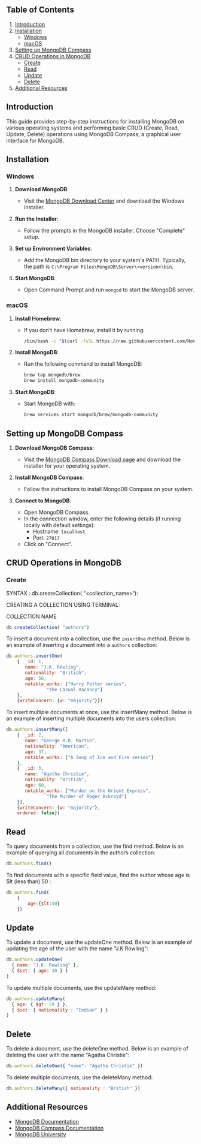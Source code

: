 ## Table of Contents
1. [Introduction](#introduction)
2. [Installation](#installation)
    - [Windows](#windows)
    - [macOS](#macos)
3. [Setting up MongoDB Compass](#setting-up-mongodb-compass)
4. [CRUD Operations in MongoDB](#crud-operations-in-mongodb)
    - [Create](#create)
    - [Read](#read)
    - [Update](#update)
    - [Delete](#delete)
5. [Additional Resources](#additional-resources)

## Introduction
This guide provides step-by-step instructions for installing MongoDB on various operating systems and performing basic CRUD (Create, Read, Update, Delete) operations using MongoDB Compass, a graphical user interface for MongoDB.

## Installation

### Windows
1. **Download MongoDB**:
   - Visit the [MongoDB Download Center](https://www.mongodb.com/try/download/community) and download the Windows installer.
   
2. **Run the Installer**:
   - Follow the prompts in the MongoDB installer. Choose "Complete" setup.
   
3. **Set up Environment Variables**:
   - Add the MongoDB bin directory to your system's PATH. Typically, the path is `C:\Program Files\MongoDB\Server\<version>\bin`.

4. **Start MongoDB**:
   - Open Command Prompt and run `mongod` to start the MongoDB server.

### macOS
1. **Install Homebrew**:
   - If you don't have Homebrew, install it by running:
     ```bash
     /bin/bash -c "$(curl -fsSL https://raw.githubusercontent.com/Homebrew/install/HEAD/install.sh)"
     ```
   
2. **Install MongoDB**:
   - Run the following command to install MongoDB:
     ```bash
     brew tap mongodb/brew
     brew install mongodb-community
     ```
   
3. **Start MongoDB**:
   - Start MongoDB with:
     ```bash
     brew services start mongodb/brew/mongodb-community
     ```

## Setting up MongoDB Compass
1. **Download MongoDB Compass**:
   - Visit the [MongoDB Compass Download page](https://www.mongodb.com/products/compass) and download the installer for your operating system.
   
2. **Install MongoDB Compass**:
   - Follow the instructions to install MongoDB Compass on your system.
   
3. **Connect to MongoDB**:
   - Open MongoDB Compass.
   - In the connection window, enter the following details (if running locally with default settings):
     - Hostname: `localhost`
     - Port: `27017`
   - Click on "Connect".

## CRUD Operations in MongoDB

### Create

SYNTAX : db.createCollection( “<collection_name>“):

CREATING A COLLECTION USING TERMINAL:

COLLECTION NAME

```javascript
db.createCollection( "authors")
```
To insert a document into a collection, use the `insertOne` method. Below is an example of inserting a document into a `authors` collection:

```javascript
db.authors.insertOne(
	{  _id: 1,
	   name: "J.K. Rowling", 
	   nationality: "British", 
	   age: 56, 
	   notable_works: ["Harry Potter series", 
		       "The Casual Vacancy"]  
	}, 
	{writeConcern: {w: "majority"}})

```
To insert multiple documents at once, use the insertMany method. Below is an example of inserting multiple documents into the users collection:
```javascript
db.authors.insertMany([
	{  _id: 2,
	   name: "George R.R. Martin", 
	   nationality: "American", 
	   age: 37, 
	   notable_works: ["A Song of Ice and Fire series"]  
	},
	{  _id: 3,
	   name: "Agatha Christie", 
	   nationality: "British", 
	   age: 60, 
	   notable_works: ["Murder on the Orient Express",
		       "The Murder of Roger Ackroyd"]  
	}],
	{writeConcern: {w: "majority"},
	ordered: false})
```

## Read

To query documents from a collection, use the find method. Below is an example of querying all documents in the authors collection:

```javascript
db.authors.find()
```
To find documents with a specific field value, find the author whose age is $lt (less than) 50 :

```javascript
db.authors.find(
	{
		age:{$lt:50}
	})
```
## Update

To update a document, use the updateOne method. Below is an example of updating the age of the user with the name "J.K Rowling":
```javascript
db.authors.updateOne(
  { name: "J.K. Rowling" },
  { $set: { age: 30 } }
)

```
To update multiple documents, use the updateMany method:
```javascript
db.authors.updateMany(
  { age: { $gt: 59 } },
  { $set: { nationality : "Indian" } }
)

```
## Delete

To delete a document, use the deleteOne method. Below is an example of deleting the user with the name "Agatha Christie":
```javascript
db.authors.deleteOne({ "name": "Agatha Christie" })
```
To delete multiple documents, use the deleteMany method:
```javascript
db.authors.deleteMany({ nationality : "British" })
```
## Additional Resources
- [MongoDB Documentation](https://docs.mongodb.com/)
- [MongoDB Compass Documentation](https://docs.mongodb.com/compass/current/)
- [MongoDB University](https://university.mongodb.com/)
